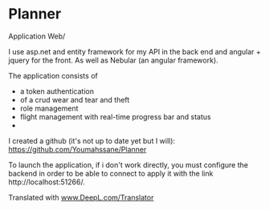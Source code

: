 # Planner


Application Web/ 

I use asp.net and entity framework for my API in the back end and angular + jquery for the front.
As well as Nebular (an angular framework).

The application consists of 
- a token authentication
 - of a crud wear and tear and theft
 - role management
 - flight management with real-time progress bar and status
 - 

I created a github (it's not up to date yet but I will): https://github.com/Youmahssane/Planner




To launch the application, if i don't work directly, you must configure the backend in order to be able to connect to
apply it with the link http://localhost:51266/.

Translated with www.DeepL.com/Translator
